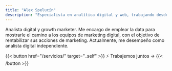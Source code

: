 ```yaml
---
title: "Alex Spelucín"
description: "Especialista en analítica digital y web, trabajando desde Lima, Perú."
---
```


Analista digital y growth marketer. Me encargo de emplear la data para mostrarle el camino a los equipos de marketing digital, con el objetivo de rentabilizar sus acciones de marketing. Actualmente, me desempeño como analista digital independiente.

{{< button href="/servicios/" target="_self" >}}
⚡ Trabajemos juntos →
{{< /button >}}